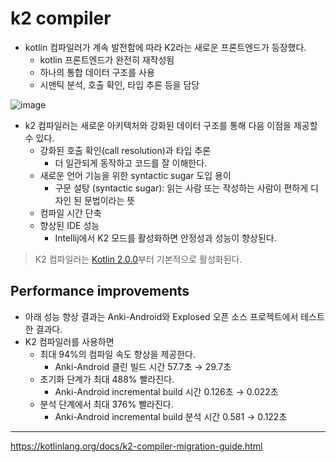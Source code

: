 # k2 compiler

- kotlin 컴파일러가 계속 발전함에 따라 K2라는 새로운 프론트엔드가 등장했다.
    - kotlin 프론트엔드가 완전히 재작성됨
    - 하나의 통합 데이터 구조를 사용
    - 시맨틱 분석, 호출 확인, 타입 추론 등을 담당

![image](https://github.com/user-attachments/assets/0b733dba-d49b-42cc-b992-959b237c551d)

- k2 컴파일러는 새로운 아키텍처와 강화된 데이터 구조를 통해 다음 이점을 제공할 수 있다.
    - 강화된 호출 확인(call resolution)과 타입 추론
        - 더 일관되게 동작하고 코드를 잘 이해한다.
    - 새로운 언어 기능을 위한 syntactic sugar 도입 용이
        - 구문 설탕 (syntactic sugar): 읽는 사람 또는 작성하는 사람이 편하게 디자인 된 문법이라는 뜻
    - 컴파일 시간 단축
    - 향상된 IDE 성능
        - Intellij에서 K2 모드를 활성화하면 안정성과 성능이 향상된다.

> K2 컴파일러는 [Kotlin 2.0.0](https://kotlinlang.org/docs/whatsnew20.html)부터 기본적으로 활성화된다.
>

## Performance improvements

- 아래 성능 향상 결과는 Anki-Android와 Explosed 오픈 소스 프로젝트에서 테스트한 결과다.
- K2 컴파일러를 사용하면
    - 최대 94%의 컴파일 속도 향상을 제공한다.
        - Anki-Android 클린 빌드 시간 57.7초 → 29.7초
    - 초기화 단계가 최대 488% 빨라진다.
        - Anki-Android incremental build 시간 0.126초 → 0.022초
    - 분석 단계에서 최대 376% 빨라진다.
        - Anki-Android incremental build 분석 시간 0.581 → 0.122초


---

https://kotlinlang.org/docs/k2-compiler-migration-guide.html
